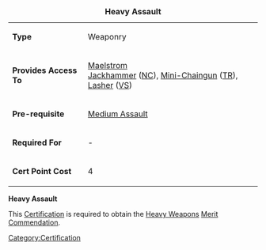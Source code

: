 <table>
<caption><strong>Heavy Assault</strong></caption>
<tbody>
<tr class="odd">
<td><p><strong>Type</strong></p></td>
<td><p>Weaponry</p></td>
</tr>
<tr class="even">
<td><p><strong>Provides Access To</strong></p></td>
<td><p><a href="Maelstrom" title="wikilink">Maelstrom</a><br />
<a href="Jackhammer" title="wikilink">Jackhammer</a> (<a href="New_Conglomerate" title="wikilink">NC</a>), <a href="Mini-Chaingun" title="wikilink">Mini-Chaingun</a> (<a href="Terran_Republic" title="wikilink">TR</a>), <a href="Lasher" title="wikilink">Lasher</a> (<a href="Vanu_Sovereignty" title="wikilink">VS</a>)</p></td>
</tr>
<tr class="odd">
<td><p><strong>Pre-requisite</strong></p></td>
<td><p><a href="Medium_Assault" title="wikilink">Medium Assault</a></p></td>
</tr>
<tr class="even">
<td><p><strong>Required For</strong></p></td>
<td><p>-</p></td>
</tr>
<tr class="odd">
<td><p><strong>Cert Point Cost</strong></p></td>
<td><p>4</p></td>
</tr>
</tbody>
</table>

**Heavy Assault**

This [Certification](/Certification "wikilink") is required to obtain the
[Heavy Weapons](</Heavy_Assault_(Merit)> "wikilink") [Merit
Commendation](/Merit_Commendation "wikilink").

[Category:Certification](/Category:Certification "wikilink")

